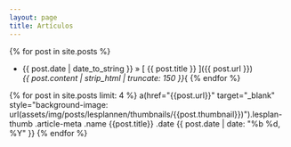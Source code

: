 ```yaml
---
layout: page
title: Artículos
---
```


{% for post in site.posts %}
  * {{ post.date | date_to_string }} &raquo; [ {{ post.title }} ]({{ post.url }}) <br> <i>{{ post.content | strip_html | truncate: 150 }}</i>{
{% endfor %}



{% for post in site.posts limit: 4 %}
    a(href="{{post.url}}" target="_blank" style="background-image: url(assets/img/posts/lesplannen/thumbnails/{{post.thumbnail}})").lesplan-thumb
      .article-meta
        .name {{post.title}}
        .date {{ post.date | date: "%b %d, %Y" }}
    {% endfor %}

